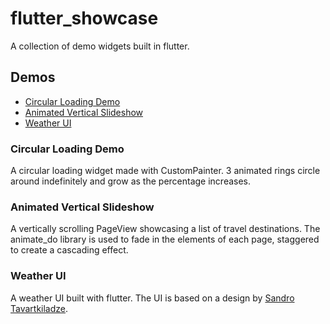 # flutter_showcase
A collection of demo widgets built in flutter.

## Demos

- [Circular Loading Demo](#circular-loading-demo)
- [Animated Vertical Slideshow](#animated-vertical-slideshow)
- [Weather UI](#weather-ui)

### Circular Loading Demo
A circular loading widget made with CustomPainter. 3 animated rings circle around indefinitely and grow as the percentage increases.

### Animated Vertical Slideshow
A vertically scrolling PageView showcasing a list of travel destinations. The animate_do library is used to fade in the elements of each page, staggered to create a cascading effect.

### Weather UI
A weather UI built with flutter. The UI is based on a design by [Sandro Tavartkiladze](https://dribbble.com/shots/6556204-Weather-App-Forecast-Weekly-Chart).